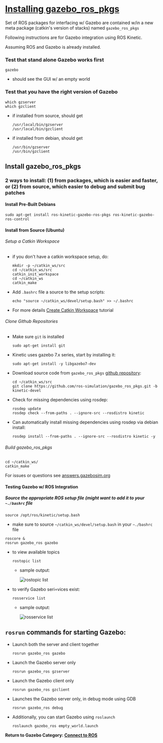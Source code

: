 # [Installing gazebo_ros_pkgs][1]

Set of ROS packages for interfacing w/ Gazebo are contained w/in a new meta package (catkin's version of stacks) named `gazebo_ros_pkgs`

Following instructions are for Gazebo integration using ROS Kinetic.

Assuming ROS and Gazebo is already installed.

### Test that stand alone Gazebo works first

```
gazebo
```

- should see the GUI w/ an empty world

### Test that you have the right version of Gazebo

```
which gzserver
which gzclient
```

- if installed from source, should get
    
    ```
    /usr/local/bin/gzserver
    /usr/local/bin/gzclient
    ```

- if installed from debian, should get

    ```
    /usr/bin/gzserver
    /usr/bin/gzclient
    ```

## Install gazebo_ros_pkgs

### 2 ways to install: (1) from packages, which is easier and faster, or (2) from source, which easier to debug and submit bug patches

#### Install Pre-Built Debians

```
sudo apt-get install ros-kinetic-gazebo-ros-pkgs ros-kinetic-gazebo-ros-control
```

#### Install from Source (Ubuntu)

###### Setup a Catkin Workspace

- if you don't have a catkin workspace setup, do:

    ```
    mkdir -p ~/catkin_ws/src
    cd ~/catkin_ws/src
    catkin_init_workspace
    cd ~/catkin_ws
    catkin_make
    ```

- Add `.bashrc` file a source to the setup scripts:

    ```
    echo "source ~/catkin_ws/devel/setup.bash" >> ~/.bashrc
    ```

- For more details [Create Catkin Workspace][2] tutorial

###### Clone Github Repositories

- Make sure `git` is installed

    ```
    sudo apt-get install git
    ```

- Kinetic uses gazebo 7.x series, start by installing it:

    ```
    sudo apt-get install -y libgazebo7-dev
    ```

- Download source code from `gazebo_ros_pkgs` [github repository][3]:

    ```
    cd ~/catkin_ws/src
    git clone https://github.com/ros-simulation/gazebo_ros_pkgs.git -b kinetic-devel
    ```

- Check for missing dependencies using rosdep:

    ```
    rosdep update
    rosdep check --from-paths . --ignore-src --rosdistro kinetic
    ```

- Can automatically install missing dependencies using rosdep via debian install:

    ```
    rosdep install --from-paths . --ignore-src --rosdistro kinetic -y
    ```

###### Build gazebo_ros_pkgs

```
cd ~/catkin_ws/
catkin_make
```

For issues or questions see [answers.gazebosim.org][4]

#### Testing Gazebo w/ ROS Integration

##### Source the appropriate ROS setup file (might want to add it to your `~./bashrc` file

```
source /opt/ros/kinetic/setup.bash
```

- make sure to source `~/catkin_ws/devel/setup.bash` in your `~./bashrc` file
    
```
roscore &
rosrun gazebo_ros gazebo
```

- to view available topics

    ```
    rostopic list
    ```
    
    - sample output:
        
        ![rostopic list][6]

- to verify Gazebo seri=vices exist:
    
    ```
    rosservice list
    ```

    - sample output:
        
        ![rosservice list][7]

## `rosrun` commands for starting Gazebo:

- Launch both the server and client together
    
    ```
    rosrun gazebo_ros gazebo
    ```
    
- Launch the Gazebo server only

    ```
    rosrun gazebo_ros gzserver
    ```
    
- Launch the Gazebo client only

    ```
    rosrun gazebo_ros gzclient
    ```
    
- Launches the Gazebo server only, in debug mode using GDB
    
    ```
    rosrun gazebo_ros debug
    ```
    
- Additionally, you can start Gazebo using `roslaunch`
    
    ```
    roslaunch gazebo_ros empty_world.launch
    ```

**Return to Gazebo Category: [Connect to ROS][5]**

[1]: http://gazebosim.org/tutorials?tut=ros_installing&cat=connect_ros
[2]: http://www.ros.org/wiki/catkin/Tutorials/create_a_workspace
[3]: https://github.com/ros-simulation/gazebo_ros_pkgs
[4]: http://answers.gazebosim.org/questions/
[5]: ../gazebo_categories/ros.md
[6]: ../gazebo_notes/rostopiclist.png
[7]: ../gazebo_notes/rosservicelist.png
